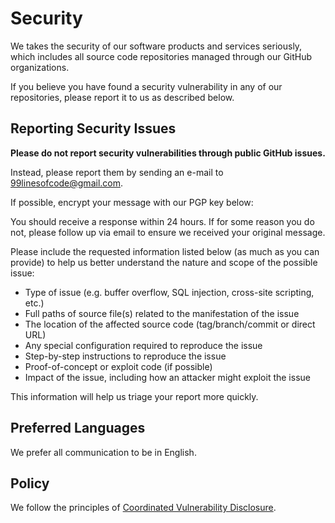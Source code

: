 # Security

We takes the security of our software products and services seriously, which includes all source code repositories managed through our GitHub organizations.

If you believe you have found a security vulnerability in any of our repositories, please report it to us as described below.

## Reporting Security Issues

**Please do not report security vulnerabilities through public GitHub issues.**

Instead, please report them by sending an e-mail to [99linesofcode@gmail.com](mailto:99linesofcode+security@gmail.com).

If possible, encrypt your message with our PGP key below:

You should receive a response within 24 hours. If for some reason you do not, please follow up via email to ensure we received your original message.

Please include the requested information listed below (as much as you can provide) to help us better understand the nature and scope of the possible issue:

* Type of issue (e.g. buffer overflow, SQL injection, cross-site scripting, etc.)
* Full paths of source file(s) related to the manifestation of the issue
* The location of the affected source code (tag/branch/commit or direct URL)
* Any special configuration required to reproduce the issue
* Step-by-step instructions to reproduce the issue
* Proof-of-concept or exploit code (if possible)
* Impact of the issue, including how an attacker might exploit the issue

This information will help us triage your report more quickly.

## Preferred Languages

We prefer all communication to be in English.

## Policy

We follow the principles of [Coordinated Vulnerability Disclosure](https://en.wikipedia.org/wiki/Coordinated_vulnerability_disclosure).
